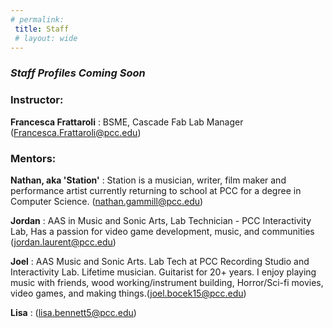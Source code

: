 ```yaml
---
# permalink: 
 title: Staff
 # layout: wide
---
```


### _Staff Profiles Coming Soon_

### Instructor: 
 __Francesca Frattaroli__ : BSME, Cascade Fab Lab Manager (Francesca.Frattaroli@pcc.edu)

### Mentors:

 __Nathan, aka 'Station'__ : Station is a musician, writer, film maker and performance artist currently returning to school at PCC for a degree in Computer Science.
(nathan.gammill@pcc.edu)

 __Jordan__ : AAS in Music and Sonic Arts, Lab Technician - PCC Interactivity Lab,
Has a passion for video game development, music, and communities (jordan.laurent@pcc.edu)

 __Joel__ : AAS Music and Sonic Arts. Lab Tech at PCC Recording Studio and Interactivity Lab. Lifetime musician. Guitarist for 20+ years. I enjoy playing music with friends, wood working/instrument building, Horror/Sci-fi movies, video games, and making things.(joel.bocek15@pcc.edu)
 
 __Lisa__ : (lisa.bennett5@pcc.edu)


